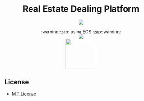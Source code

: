 <h1 align="center">Real Estate Dealing Platform</h1>
<p align="center">
	<a href="https://github.com/DdukTwiSun/server/blob/master/LICENSE"><img src="https://img.shields.io/github/license/mashape/apistatus.svg"></a>	
</p>

<div align="middle">:warning::zap: using EOS :zap::warning: </div>
<div align="middle"><img src="https://github.com/soma-boomable/integrated-repo/blob/master/eos.jpg" style="max-width: 30%;"/></div>
<div align="middle"><img src="https://github.com/soma-boomable/integrated-repo/blob/master/IPFS.png?raw=true" style="width:100px;" /></div>

## License

* [MIT License](LICENSE)
